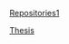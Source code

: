 [Repositories1](https://github.com/Neethuharii/Scream-Detection/tree/main)







[Thesis](https://github.com/Fourier-Frontier/Code/blob/main/Development%20of%20scream%20detection%20system%20with%20large-scale%20scream%20dataset.pdf)
